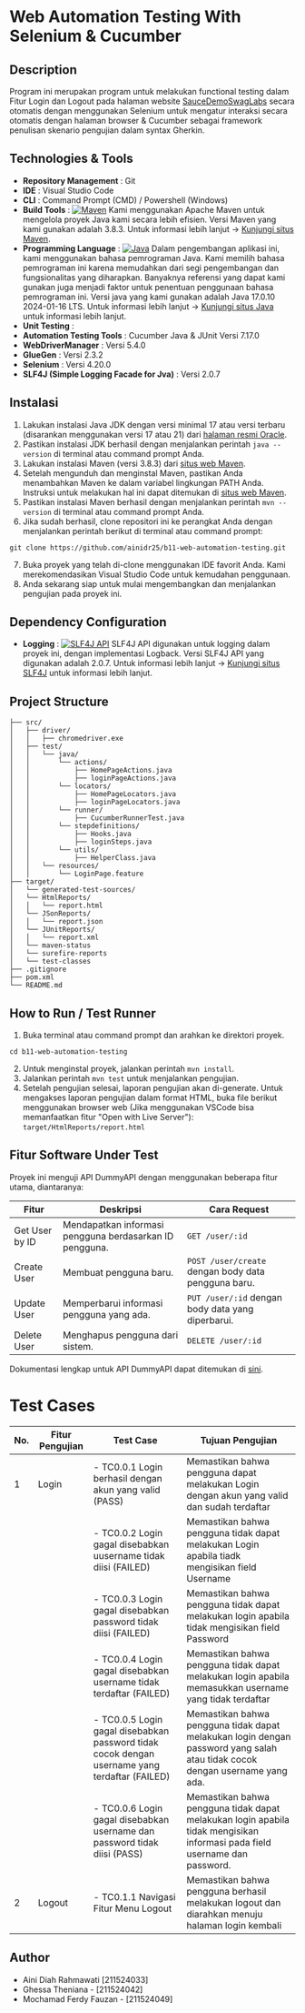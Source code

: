 # Web Automation Testing With Selenium & Cucumber

## Description

Program ini merupakan program untuk melakukan functional testing dalam Fitur Login dan Logout pada halaman website [SauceDemoSwagLabs](https://www.saucedemo.com/) secara otomatis dengan menggunakan Selenium untuk mengatur interaksi secara otomatis dengan halaman browser & Cucumber sebagai framework penulisan skenario pengujian dalam syntax Gherkin.

## Technologies & Tools

- **Repository Management** : Git
- **IDE** : Visual Studio Code
- **CLI** : Command Prompt (CMD) / Powershell (Windows)
- **Build Tools** : [![Maven](https://img.shields.io/badge/Maven-3.8.3-blue)](https://maven.apache.org/)
  Kami menggunakan Apache Maven untuk mengelola proyek Java kami secara lebih efisien.
  Versi Maven yang kami gunakan adalah 3.8.3.
  Untuk informasi lebih lanjut -> [Kunjungi situs Maven](https://maven.apache.org/).
- **Programming Language** : [![Java](https://img.shields.io/badge/Java-17.0.10%202024--01--16%20LTS-red)](https://www.java.com/)
  Dalam pengembangan aplikasi ini, kami menggunakan bahasa pemrograman Java.
  Kami memilih bahasa pemrograman ini karena memudahkan dari segi pengembangan dan fungsionalitas yang diharapkan. Banyaknya referensi yang dapat kami gunakan juga menjadi faktor untuk penentuan penggunaan bahasa pemrograman ini.
  Versi java yang kami gunakan adalah Java 17.0.10 2024-01-16 LTS.
  Untuk informasi lebih lanjut -> [Kunjungi situs Java](https://www.java.com/) untuk informasi lebih lanjut.
- **Unit Testing** :
- **Automation Testing Tools** : Cucumber Java & JUnit Versi 7.17.0
- **WebDriverManager** : Versi 5.4.0
- **GlueGen** : Versi 2.3.2
- **Selenium** : Versi 4.20.0
- **SLF4J (Simple Logging Facade for Jva)** : Versi 2.0.7

## Instalasi

1. Lakukan instalasi Java JDK dengan versi minimal 17 atau versi terbaru (disarankan menggunakan versi 17 atau 21) dari [halaman resmi Oracle](https://www.oracle.com/java/technologies/javase-jdk11-downloads.html).
2. Pastikan instalasi JDK berhasil dengan menjalankan perintah `java --version` di terminal atau command prompt Anda.
3. Lakukan instalasi Maven (versi 3.8.3) dari [situs web Maven](https://maven.apache.org/download.cgi).
4. Setelah mengunduh dan menginstal Maven, pastikan Anda menambahkan Maven ke dalam variabel lingkungan PATH Anda. Instruksi untuk melakukan hal ini dapat ditemukan di [situs web Maven](https://maven.apache.org/install.html).
5. Pastikan instalasi Maven berhasil dengan menjalankan perintah `mvn --version` di terminal atau command prompt Anda.
6. Jika sudah berhasil, clone repositori ini ke perangkat Anda dengan menjalankan perintah berikut di terminal atau command prompt:

```
git clone https://github.com/ainidr25/b11-web-automation-testing.git
```

7. Buka proyek yang telah di-clone menggunakan IDE favorit Anda. Kami merekomendasikan Visual Studio Code untuk kemudahan penggunaan.
8. Anda sekarang siap untuk mulai mengembangkan dan menjalankan pengujian pada proyek ini.

## Dependency Configuration

- **Logging** : [![SLF4J API](https://img.shields.io/badge/SLF4J%20API-1.7.5-orange)](http://www.slf4j.org/)
  SLF4J API digunakan untuk logging dalam proyek ini, dengan implementasi Logback.
  Versi SLF4J API yang digunakan adalah 2.0.7.
  Untuk informasi lebih lanjut -> [Kunjungi situs SLF4J](http://www.slf4j.org/) untuk informasi lebih lanjut.

## Project Structure

```
├── src/
│   ├── driver/
│   │   ├── chromedriver.exe
│   ├── test/
│   │   └── java/
│   │       └── actions/
│   │           ├── HomePageActions.java
│   │           ├── loginPageActions.java
│   │       └── locators/
│   │           ├── HomePageLocators.java
│   │           ├── loginPageLocators.java
│   │       └── runner/
│   │           ├── CucumberRunnerTest.java
│   │       └── stepdefinitions/
│   │           ├── Hooks.java
│   │           ├── loginSteps.java
│   │       └── utils/
│   │           ├── HelperClass.java
│   │   └── resources/
│   │       └── LoginPage.feature
├── target/
│   └── generated-test-sources/
│   └── HtmlReports/
│   │   └── report.html
│   └── JSonReports/
│   │   └── report.json
│   └── JUnitReports/
│   │   └── report.xml
│   └── maven-status
│   └── surefire-reports
│   └── test-classes
├── .gitignore
├── pom.xml
└── README.md
```

## How to Run / Test Runner

1. Buka terminal atau command prompt dan arahkan ke direktori proyek.

```
cd b11-web-automation-testing
```

2. Untuk menginstal proyek, jalankan perintah `mvn install`.
3. Jalankan perintah `mvn test` untuk menjalankan pengujian.
4. Setelah pengujian selesai, laporan pengujian akan di-generate. Untuk mengakses laporan pengujian dalam format HTML, buka file berikut menggunakan browser web (Jika menggunakan VSCode bisa memanfaatkan fitur "Open with Live Server"): `target/HtmlReports/report.html`

## Fitur Software Under Test

Proyek ini menguji API DummyAPI dengan menggunakan beberapa fitur utama, diantaranya:

| Fitur          | Deskripsi                                               | Cara Request                                        |
| -------------- | ------------------------------------------------------- | --------------------------------------------------- |
| Get User by ID | Mendapatkan informasi pengguna berdasarkan ID pengguna. | `GET /user/:id`                                     |
| Create User    | Membuat pengguna baru.                                  | `POST /user/create` dengan body data pengguna baru. |
| Update User    | Memperbarui informasi pengguna yang ada.                | `PUT /user/:id` dengan body data yang diperbarui.   |
| Delete User    | Menghapus pengguna dari sistem.                         | `DELETE /user/:id`                                  |

Dokumentasi lengkap untuk API DummyAPI dapat ditemukan di [sini](https://dummyapi.io/docs/user).

# Test Cases

| No. | Fitur Pengujian | Test Case                                                                                     | Tujuan Pengujian                                                                                                            |
| --- | --------------- | --------------------------------------------------------------------------------------------- | --------------------------------------------------------------------------------------------------------------------------- |
| 1   | Login           | - TC0.0.1 Login berhasil dengan akun yang valid (PASS)                                        | Memastikan bahwa pengguna dapat melakukan Login dengan akun yang valid dan sudah terdaftar                                  |
|     |                 | - TC0.0.2 Login gagal disebabkan uusername tidak diisi (FAILED)                               | Memastikan bahwa pengguna tidak dapat melakukan Login apabila tiadk mengisikan field Username                               |
|     |                 | - TC0.0.3 Login gagal disebabkan password tidak diisi (FAILED)                                | Memastikan bahwa pengguna tidak dapat melakukan login apabila tidak mengisikan field Password                               |
|     |                 | - TC0.0.4 Login gagal disebabkan username tidak terdaftar (FAILED)                            | Memastikan bahwa pengguna tidak dapat melakukan login apabila memasukkan username yang tidak terdaftar                      |
|     |                 | - TC0.0.5 Login gagal disebabkan password tidak cocok dengan username yang terdaftar (FAILED) | Memastikan bahwa pengguna tidak dapat melakukan login dengan password yang salah atau tidak cocok dengan username yang ada. |
|     |                 | - TC0.0.6 Login gagal disebabkan username dan password tidak diisi (PASS)                     | Memastikan bahwa pengguna tidak dapat melakukan login apabila tidak mengisikan informasi pada field username dan password.  |
| 2   | Logout          | - TC0.1.1 Navigasi Fitur Menu Logout                                                          | Memastikan bahwa pengguna berhasil melakukan logout dan diarahkan menuju halaman login kembali                              |

## Author

- Aini Diah Rahmawati [211524033]
- Ghessa Theniana - [211524042]
- Mochamad Ferdy Fauzan - [211524049]
